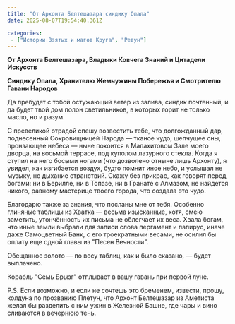 ```yaml
---
title: "От Архонта Белтешазара синдику Опала"
date: 2025-08-07T19:54:40.361Z

categories:
 - ["Истории Взятых и магов Круга", "Ревун"]
---
```


**От Архонта Белтешазара, Владыки Ковчега Знаний и Цитадели Искусств**

**Синдику Опала, Хранителю Жемчужины Побережья и Смотрителю Гавани
Народов**

Да пребудет с тобой остужающий ветер из залива, синдик почтенный, и да
будет твой дом полон светильников, в которых горит не только масло, но и
разум.

С превеликой отрадой спешу возвестить тебе, что долгожданный дар,
поднесенный Сокровищницей Народа — тканое чудо, шепчущее сны, пронзающее
небеса — ныне покоится в Малахитовом Зале моего дворца, на восьмой
террасе, под куполом лазурного стекла. Когда я ступил на него босыми
ногами (что дозволено отныне лишь Архонту), я увидел, как изгибается
воздух, будто помнит иное небо, и услышал не музыку, но дыхание
странствий. Скажу без прикрас, как говорят перед богами: ни в Берилле,
ни в Топазе, ни в Гранате с Алмазом, не найдется никого, равному
мастерице твоего города, что создала это чудо.

Благодарю также за знания, что посланы мне от тебя. Особенно глиняные
таблицы из Хватка — весьма изысканные, хотя, смею заметить, утончённость
их письма не облегчает их веса. Хвала богам, что иные земли выбрали для
записи слова пергамент и папирус, иначе даже Самоцветный Банк, с его
троекратными весами, не осилил бы оплату еще одной главы из "Песен
Вечности".

Обещанное золото — по весу таблиц, как и было сказано, — будет
выплачено.

Корабль "Семь Брызг" отплывает в вашу гавань при первой луне.

P.S. Если возможно, и если не сочтешь это бременем, извести, прошу,
колдуна по прозванию Плетун, что Архонт Белтешазар из Аметиста желал бы
разделить с ним ужин в Железной Башне, где чары и вино сливаются в
вечернюю тень.
